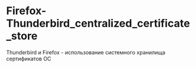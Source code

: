 # Firefox-Thunderbird_centralized_certificate_store
Thunderbird и Firefox - использование системного хранилища сертификатов ОС
